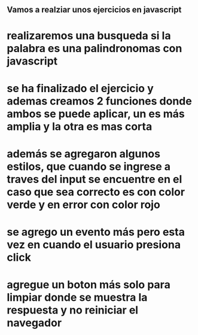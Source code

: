 ## Vamos a realziar unos ejercicios en javascript
# realizaremos una busqueda si la palabra es una palindronomas con javascript
# se ha finalizado el ejercicio y ademas creamos 2 funciones donde ambos se puede aplicar, un es más amplia y la otra es mas corta
# además se agregaron algunos estilos, que cuando se ingrese a traves del input se encuentre en el caso que sea correcto es con color verde y en error con color rojo
# se agrego un evento más pero esta vez en cuando el usuario presiona click
# agregue un boton más solo para limpiar donde se muestra la respuesta y no reiniciar el navegador
